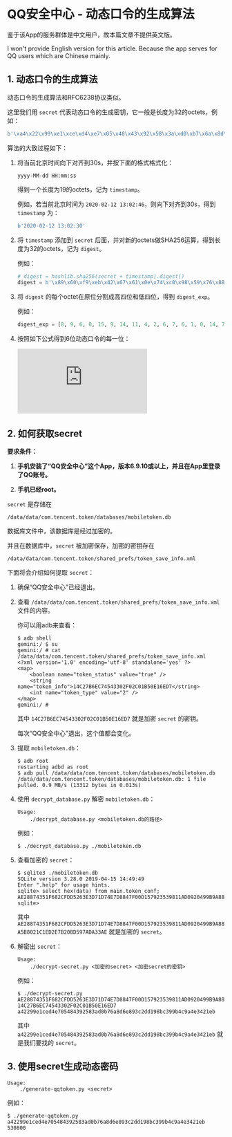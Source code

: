# QQ安全中心 - 动态口令的生成算法

鉴于该App的服务群体是中文用户，故本篇文章不提供英文版。

I won't provide English version for this article. Because the app serves for QQ users which are Chinese mainly.

## 1. 动态口令的生成算法

动态口令的生成算法和RFC6238协议类似。

这里我们用 `secret` 代表动态口令的生成密钥，它一般是长度为32的octets，例如：

```python
b'\xa4\x22\x99\xe1\xce\xd4\xe7\x05\x48\x43\x92\x58\x3a\xd0\xb7\x6a\x8d\x6e\x89\x3c\x2d\xd1\x98\xbc\x39\x9b\x4c\x9a\x4e\x34\x21\xeb'
```

算法的大致过程如下：

1. 将当前北京时间向下对齐到30s，并按下面的格式格式化：

   ```
   yyyy-MM-dd HH:mm:ss
   ```

   得到一个长度为19的octets，记为 `timestamp`。
   
   例如，若当前北京时间为 `2020-02-12 13:02:46`，则向下对齐到30s，得到 `timestamp` 为：
   
   ```python
   b'2020-02-12 13:02:30'
   ```

2. 将 `timestamp` 添加到 `secret` 后面，并对新的octets做SHA256运算，得到长度为32的octets，记为 `digest`。

   例如：

   ```python
   # digest = hashlib.sha256(secret + timestamp).digest()
   digest = b'\x89\x60\xf9\xeb\x42\x67\x61\x0e\x74\xc0\x98\x59\x76\x88\xaf\x6e\x25\xfb\xf2\x6b\x6c\xe3\xbe\x95\x02\xcb\xed\xd8\x3e\x0b\xf9\x44'
   ```

3. 将 `digest` 的每个octet在原位分割成高四位和低四位，得到 `digest_exp`。

   例如：

   ```python
   digest_exp = [8, 9, 6, 0, 15, 9, 14, 11, 4, 2, 6, 7, 6, 1, 0, 14, 7, 4, 12, 0, 9, 8, 5, 9, 7, 6, 8, 8, 10, 15, 6, 14, 2, 5, 15, 11, 15, 2, 6, 11, 6, 12, 14, 3, 11, 14, 9, 5, 0, 2, 12, 11, 14, 13, 13, 8, 3, 14, 0, 11, 15, 9, 4, 4]
   ```

4. 按照如下公式得到6位动态口令的每一位：

   ![](https://latex.codecogs.com/gif.latex?%5Ctexttt%7Bcode%7D%5Bi%5D%3D%28%5Csum_%7Bj%3D0%7D%5E%7B8%7D%5Ctexttt%7Bdigest%5C_exp%7D%5Bi&plus;1&plus;7j%5D%29%5C%20Mod%5C%2010)

## 2. 如何获取secret

__要求条件：__

  1. __手机安装了“QQ安全中心”这个App，版本6.9.10或以上，并且在App里登录了QQ账号。__

  2. __手机已经root。__

`secret` 是存储在 

```
/data/data/com.tencent.token/databases/mobiletoken.db
```

数据库文件中，该数据库是经过加密的。

并且在数据库中，`secret` 被加密保存，加密的密钥存在

```
/data/data/com.tencent.token/shared_prefs/token_save_info.xml
```

下面将会介绍如何提取 `secret`：

1. 确保“QQ安全中心”已经退出。

2. 查看 `/data/data/com.tencent.token/shared_prefs/token_save_info.xml` 文件的内容。

   你可以用adb来查看：

   ```console
   $ adb shell
   gemini:/ $ su   
   gemini:/ # cat /data/data/com.tencent.token/shared_prefs/token_save_info.xml                                                                             
   <?xml version='1.0' encoding='utf-8' standalone='yes' ?>
   <map>
       <boolean name="token_status" value="true" />
       <string name="token_info">14C27B6EC74543302F02C01B50E16ED7</string>
       <int name="token_type" value="2" />
   </map>
   gemini:/ # 
   ```

   其中 `14C27B6EC74543302F02C01B50E16ED7` 就是加密 `secret` 的密钥。

   每次“QQ安全中心”退出，这个值都会变化。

3. 提取 `mobiletoken.db`：

   ```console
   $ adb root
   restarting adbd as root
   $ adb pull /data/data/com.tencent.token/databases/mobiletoken.db
   /data/data/com.tencent.token/databases/mobiletoken.db: 1 file pulled. 0.9 MB/s (13312 bytes in 0.013s)
   ```

4. 使用 `decrypt_database.py` 解密 `mobiletoken.db`：

   ```
   Usage:
       ./decrypt_database.py <mobiletoken.db的路径>
   ```

   例如：

   ```console
   $ ./decrypt_database.py ./mobiletoken.db
   ```

5. 查看加密的 `secret`：

   ```console
   $ sqlite3 ./mobiletoken.db 
   SQLite version 3.28.0 2019-04-15 14:49:49
   Enter ".help" for usage hints.
   sqlite> select hex(data) from main.token_conf;
   AE28874351F682CFDD5263E3D71D74E7D8847F00D157923539811AD0920499B9A88A5B8021C1ED2E7B20BD597ADA33AE
   sqlite>
   ```

   其中 `AE28874351F682CFDD5263E3D71D74E7D8847F00D157923539811AD0920499B9A88A5B8021C1ED2E7B20BD597ADA33AE` 就是加密的 `secret`。

6. 解密出 `secret`：

   ```
   Usage:
       ./decrypt-secret.py <加密的secret> <加密secret的密钥>
   ```

   例如：

   ```console
   $ ./decrypt-secret.py AE28874351F682CFDD5263E3D71D74E7D8847F00D157923539811AD0920499B9A88A5B8021C1ED2E7B20BD597ADA33AE 14C27B6EC74543302F02C01B50E16ED7
   a42299e1ced4e705484392583ad0b76a8d6e893c2dd198bc399b4c9a4e3421eb
   ```

   其中 `a42299e1ced4e705484392583ad0b76a8d6e893c2dd198bc399b4c9a4e3421eb` 就是我们要找的 `secret`。

## 3. 使用secret生成动态密码

```
Usage:
    ./generate-qqtoken.py <secret>
```

例如：

```console
$ ./generate-qqtoken.py a42299e1ced4e705484392583ad0b76a8d6e893c2dd198bc399b4c9a4e3421eb
530800
```
